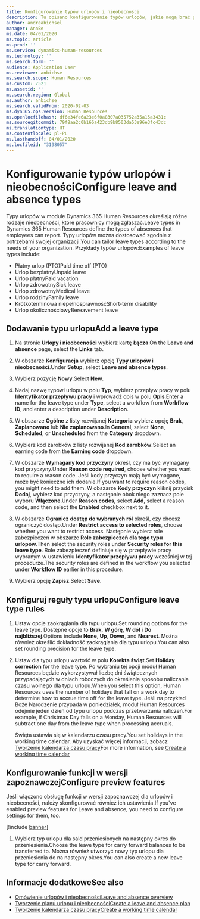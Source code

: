 ```yaml
---
title: Konfigurowanie typów urlopów i nieobecności
description: Tu opisano konfigurowanie typów urlopów, jakie mogą brać pracownicy w module Dynamics 365 Human Resources.
author: andreabichsel
manager: AnnBe
ms.date: 04/01/2020
ms.topic: article
ms.prod: ''
ms.service: dynamics-human-resources
ms.technology: ''
ms.search.form: ''
audience: Application User
ms.reviewer: anbichse
ms.search.scope: Human Resources
ms.custom: 7521
ms.assetid: ''
ms.search.region: Global
ms.author: anbichse
ms.search.validFrom: 2020-02-03
ms.dyn365.ops.version: Human Resources
ms.openlocfilehash: df6e34fe6a23e6f0a8307a035752a35a15a3431c
ms.sourcegitcommit: 79f8aa2c0b166a423db9b8503da53e96e3fc43dc
ms.translationtype: HT
ms.contentlocale: pl-PL
ms.lasthandoff: 04/01/2020
ms.locfileid: "3198057"
---
```

# <a name="configure-leave-and-absence-types"></a><span data-ttu-id="3423b-103">Konfigurowanie typów urlopów i nieobecności</span><span class="sxs-lookup"><span data-stu-id="3423b-103">Configure leave and absence types</span></span>

<span data-ttu-id="3423b-104">Typy urlopów w module Dynamics 365 Human Resources określają różne rodzaje nieobecności, które pracownicy mogą zgłaszać.</span><span class="sxs-lookup"><span data-stu-id="3423b-104">Leave types in Dynamics 365 Human Resources define the types of absences that employees can report.</span></span> <span data-ttu-id="3423b-105">Typy urlopów można dostosować zgodnie z potrzebami swojej organizacji.</span><span class="sxs-lookup"><span data-stu-id="3423b-105">You can tailor leave types according to the needs of your organization.</span></span> <span data-ttu-id="3423b-106">Przykłady typów urlopów:</span><span class="sxs-lookup"><span data-stu-id="3423b-106">Examples of leave types include:</span></span>

- <span data-ttu-id="3423b-107">Płatny urlop (PTO)</span><span class="sxs-lookup"><span data-stu-id="3423b-107">Paid time off (PTO)</span></span>
- <span data-ttu-id="3423b-108">Urlop bezpłatny</span><span class="sxs-lookup"><span data-stu-id="3423b-108">Unpaid leave</span></span>
- <span data-ttu-id="3423b-109">Urlop płatny</span><span class="sxs-lookup"><span data-stu-id="3423b-109">Paid vacation</span></span>
- <span data-ttu-id="3423b-110">Urlop zdrowotny</span><span class="sxs-lookup"><span data-stu-id="3423b-110">Sick leave</span></span>
- <span data-ttu-id="3423b-111">Urlop zdrowotny</span><span class="sxs-lookup"><span data-stu-id="3423b-111">Medical leave</span></span>
- <span data-ttu-id="3423b-112">Urlop rodziny</span><span class="sxs-lookup"><span data-stu-id="3423b-112">Family leave</span></span>
- <span data-ttu-id="3423b-113">Krótkoterminowa niepełnosprawność</span><span class="sxs-lookup"><span data-stu-id="3423b-113">Short-term disability</span></span>
- <span data-ttu-id="3423b-114">Urlop okolicznościowy</span><span class="sxs-lookup"><span data-stu-id="3423b-114">Bereavement leave</span></span>

## <a name="add-a-leave-type"></a><span data-ttu-id="3423b-115">Dodawanie typu urlopu</span><span class="sxs-lookup"><span data-stu-id="3423b-115">Add a leave type</span></span>

1. <span data-ttu-id="3423b-116">Na stronie **Urlopy i nieobecności** wybierz kartę **Łącza**.</span><span class="sxs-lookup"><span data-stu-id="3423b-116">On the **Leave and absence** page, select the **Links** tab.</span></span>

2. <span data-ttu-id="3423b-117">W obszarze **Konfiguracja** wybierz opcję **Typy urlopów i nieobecności**.</span><span class="sxs-lookup"><span data-stu-id="3423b-117">Under **Setup**, select **Leave and absence types**.</span></span>

3. <span data-ttu-id="3423b-118">Wybierz pozycję **Nowy**.</span><span class="sxs-lookup"><span data-stu-id="3423b-118">Select **New**.</span></span>

4. <span data-ttu-id="3423b-119">Nadaj nazwę typowi urlopu w polu **Typ**, wybierz przepływ pracy w polu **Identyfikator przepływu pracy** i wprowadź opis w polu **Opis**.</span><span class="sxs-lookup"><span data-stu-id="3423b-119">Enter a name for the leave type under **Type**, select a workflow from **Workflow ID**, and enter a description under **Description**.</span></span>

5. <span data-ttu-id="3423b-120">W obszarze **Ogólne** z listy rozwijanej **Kategoria** wybierz opcję **Brak**, **Zaplanowano** lub **Nie zaplanowano**.</span><span class="sxs-lookup"><span data-stu-id="3423b-120">In **General**, select **None**, **Scheduled**, or **Unscheduled** from the **Category** dropdown.</span></span>

6. <span data-ttu-id="3423b-121">Wybierz kod zarobków z listy rozwijanej **Kod zarobków**.</span><span class="sxs-lookup"><span data-stu-id="3423b-121">Select an earning code from the **Earning code** dropdown.</span></span>

7. <span data-ttu-id="3423b-122">W obszarze **Wymagany kod przyczyny** określ, czy ma być wymagany kod przyczyny.</span><span class="sxs-lookup"><span data-stu-id="3423b-122">Under **Reason code required**, choose whether you want to require a reason code.</span></span> <span data-ttu-id="3423b-123">Jeśli kody przyczyn mają być wymagane, może być konieczne ich dodanie.</span><span class="sxs-lookup"><span data-stu-id="3423b-123">If you want to require reason codes, you might need to add them.</span></span> <span data-ttu-id="3423b-124">W obszarze **Kody przyczyn** kliknij przycisk **Dodaj**, wybierz kod przyczyny, a następnie obok niego zaznacz pole wyboru **Włączone**.</span><span class="sxs-lookup"><span data-stu-id="3423b-124">Under **Reason codes**, select **Add**, select a reason code, and then select the **Enabled** checkbox next to it.</span></span>

8. <span data-ttu-id="3423b-125">W obszarze **Ogranicz dostęp do wybranych ról** określ, czy chcesz ograniczyć dostęp.</span><span class="sxs-lookup"><span data-stu-id="3423b-125">Under **Restrict access to selected roles**, choose whether you want to restrict access.</span></span> <span data-ttu-id="3423b-126">Następnie wybierz role zabezpieczeń w obszarze **Role zabezpieczeń dla tego typu urlopów**.</span><span class="sxs-lookup"><span data-stu-id="3423b-126">Then select the security roles under **Security roles for this leave type**.</span></span> <span data-ttu-id="3423b-127">Role zabezpieczeń definiuje się w przepływie pracy wybranym w ustawieniu **Identyfikator przepływu pracy** wcześniej w tej procedurze.</span><span class="sxs-lookup"><span data-stu-id="3423b-127">The security roles are defined in the workflow you selected under **Workflow ID** earlier in this procedure.</span></span>

9. <span data-ttu-id="3423b-128">Wybierz opcję **Zapisz**.</span><span class="sxs-lookup"><span data-stu-id="3423b-128">Select **Save**.</span></span>

## <a name="configure-leave-type-rules"></a><span data-ttu-id="3423b-129">Konfiguruj reguły typu urlopu</span><span class="sxs-lookup"><span data-stu-id="3423b-129">Configure leave type rules</span></span>

1. <span data-ttu-id="3423b-130">Ustaw opcje zaokrąglania dla typu urlopu.</span><span class="sxs-lookup"><span data-stu-id="3423b-130">Set rounding options for the leave type.</span></span> <span data-ttu-id="3423b-131">Dostępne opcje to **Brak**, **W górę**, **W dół** i **Do najbliższej**.</span><span class="sxs-lookup"><span data-stu-id="3423b-131">Options include **None**, **Up**, **Down**, and **Nearest**.</span></span> <span data-ttu-id="3423b-132">Można również określić dokładność zaokrąglania dla typu urlopu.</span><span class="sxs-lookup"><span data-stu-id="3423b-132">You can also set rounding precision for the leave type.</span></span>

2. <span data-ttu-id="3423b-133">Ustaw dla typu urlopu wartość w polu **Korekta świąt**.</span><span class="sxs-lookup"><span data-stu-id="3423b-133">Set **Holiday correction** for the leave type.</span></span> <span data-ttu-id="3423b-134">Po wybraniu tej opcji moduł Human Resources będzie wykorzystywał liczbę dni świątecznych przypadających w dniach roboczych do określenia sposobu naliczania czasu wolnego dla typu urlopu.</span><span class="sxs-lookup"><span data-stu-id="3423b-134">When you select this option, Human Resources uses the number of holidays that fall on a work day to determine how to accrue time off for the leave type.</span></span> <span data-ttu-id="3423b-135">Jeśli na przykład Boże Narodzenie przypada w poniedziałek, moduł Human Resources odejmie jeden dzień od typu urlopu podczas przetwarzania naliczeń.</span><span class="sxs-lookup"><span data-stu-id="3423b-135">For example, if Christmas Day falls on a Monday, Human Resources will subtract one day from the leave type when processing accruals.</span></span>

   <span data-ttu-id="3423b-136">Święta ustawia się w kalendarzu czasu pracy.</span><span class="sxs-lookup"><span data-stu-id="3423b-136">You set holidays in the working time calendar.</span></span> <span data-ttu-id="3423b-137">Aby uzyskać więcej informacji, zobacz [Tworzenie kalendarza czasu pracy](hr-leave-and-absence-working-time-calendar.md)</span><span class="sxs-lookup"><span data-stu-id="3423b-137">For more information, see [Create a working time calendar](hr-leave-and-absence-working-time-calendar.md)</span></span>
   
## <a name="configure-preview-features"></a><span data-ttu-id="3423b-138">Konfigurowanie funkcji w wersji zapoznawczej</span><span class="sxs-lookup"><span data-stu-id="3423b-138">Configure preview features</span></span>

<span data-ttu-id="3423b-139">Jeśli włączono obsługę funkcji w wersji zapoznawczej dla urlopów i nieobecności, należy skonfigurować również ich ustawienia.</span><span class="sxs-lookup"><span data-stu-id="3423b-139">If you've enabled preview features for Leave and absence, you need to configure settings for them, too.</span></span>

[!include [banner](includes/preview-feature-leave-absence.md)]

1. <span data-ttu-id="3423b-140">Wybierz typ urlopu dla sald przeniesionych na następny okres do przeniesienia.</span><span class="sxs-lookup"><span data-stu-id="3423b-140">Choose the leave type for carry forward balances to be transferred to.</span></span> <span data-ttu-id="3423b-141">Można również utworzyć nowy typ urlopu dla przeniesienia do na następny okres.</span><span class="sxs-lookup"><span data-stu-id="3423b-141">You can also create a new leave type for carry forward.</span></span> 

## <a name="see-also"></a><span data-ttu-id="3423b-142">Informacje dodatkowe</span><span class="sxs-lookup"><span data-stu-id="3423b-142">See also</span></span>

- [<span data-ttu-id="3423b-143">Omówienie urlopów i nieobecności</span><span class="sxs-lookup"><span data-stu-id="3423b-143">Leave and absence overview</span></span>](hr-leave-and-absence-overview.md)
- [<span data-ttu-id="3423b-144">Tworzenie planu urlopu i nieobecności</span><span class="sxs-lookup"><span data-stu-id="3423b-144">Create a leave and absence plan</span></span>](hr-leave-and-absence-plans.md)
- [<span data-ttu-id="3423b-145">Tworzenie kalendarza czasu pracy</span><span class="sxs-lookup"><span data-stu-id="3423b-145">Create a working time calendar</span></span>](hr-leave-and-absence-working-time-calendar.md)
